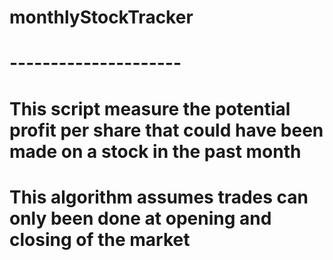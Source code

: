 # monthlyStockTracker
# ---------------------
# This script measure the potential profit per share that could have been made on a stock in the past month
# This algorithm assumes trades can only been done at opening and closing of the market